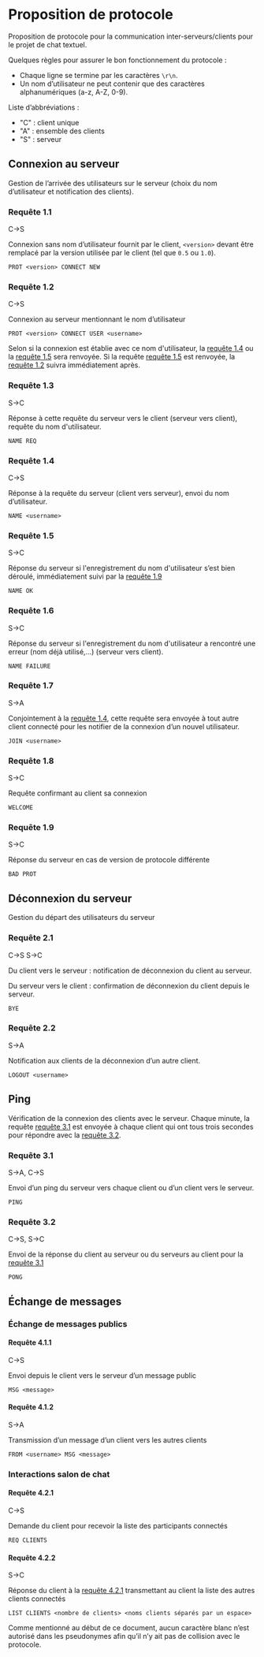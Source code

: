 Proposition de protocole
========================

Proposition de protocole pour la communication inter-serveurs/clients pour le projet de chat textuel.

Quelques règles pour assurer le bon fonctionnement du protocole :

-   Chaque ligne se termine par les caractères `\r\n`.
-   Un nom d’utilisateur ne peut contenir que des caractères alphanumériques (a-z, A-Z, 0-9).

Liste d’abbréviations :

-   "C" : client unique
-   "A" : ensemble des clients
-   "S" : serveur

Connexion au serveur
--------------------

Gestion de l’arrivée des utilisateurs sur le serveur (choix du nom d’utilisateur et notification des clients).

### Requête 1.1

C->S

Connexion sans nom d’utilisateur fournit par le client, `<version>` devant être remplacé par la version utilisée par le client (tel que `0.5` ou `1.0`).

``` text
PROT <version> CONNECT NEW
```

### Requête 1.2

C->S

Connexion au serveur mentionnant le nom d’utilisateur

``` text
PROT <version> CONNECT USER <username>
```

Selon si la connexion est établie avec ce nom d'utilisateur, la [requête 1.4](#requête-14) ou la [requête 1.5](#requête-15) sera renvoyée. Si la requête [requête 1.5](#requête-15) est renvoyée, la [requête 1.2](#requête-12) suivra immédiatement après.

### Requête 1.3

S->C

Réponse à cette requête du serveur vers le client (serveur vers client), requête du nom d'utilisateur.

``` text
NAME REQ
```

### Requête 1.4

C->S

Réponse à la requête du serveur (client vers serveur), envoi du nom d’utilisateur.

``` text
NAME <username>
```

### Requête 1.5

S->C

Réponse du serveur si l'enregistrement du nom d'utilisateur s’est bien déroulé, immédiatement suivi par la [requête 1.9](#requête-18)

``` text
NAME OK
```

### Requête 1.6

S->C

Réponse du serveur si l'enregistrement du nom d'utilisateur a rencontré une erreur (nom déjà utilisé,…) (serveur vers client).

``` text
NAME FAILURE
```

### Requête 1.7

S->A

Conjointement à la [requête 1.4](#requête-14), cette requête sera envoyée à tout autre client connecté pour les notifier de la connexion d’un nouvel utilisateur.

``` text
JOIN <username>
```

### Requête 1.8

S->C

Requête confirmant au client sa connexion

``` text
WELCOME
```

### Requête 1.9

S->C

Réponse du serveur en cas de version de protocole différente

```text
BAD PROT
```

Déconnexion du serveur
----------------------

Gestion du départ des utilisateurs du serveur

### Requête 2.1

C->S
S->C

Du client vers le serveur : notification de déconnexion du client au serveur.

Du serveur vers le client : confirmation de déconnexion du client depuis le serveur.

``` text
BYE
```

### Requête 2.2

S->A

Notification aux clients de la déconnexion d’un autre client.

``` text
LOGOUT <username>
```

Ping
----

Vérification de la connexion des clients avec le serveur. Chaque minute, la requête [requête 3.1](#requête-31) est envoyée à chaque client qui ont tous trois secondes pour répondre avec la [requête 3.2](#requête-32).

### Requête 3.1

S->A, C->S

Envoi d’un ping du serveur vers chaque client ou d’un client vers le serveur.

``` text
PING
```

### Requête 3.2

C->S, S->C

Envoi de la réponse du client au serveur ou du serveurs au client pour la [requête 3.1](#requête-31)

``` text
PONG
```

## Échange de messages

### Échange de messages publics

#### Requête 4.1.1

C->S

Envoi depuis le client vers le serveur d’un message public

``` text
MSG <message>
```

#### Requête 4.1.2

S->A

Transmission d’un message d’un client vers les autres clients

``` text
FROM <username> MSG <message>
```

### Interactions salon de chat

#### Requête 4.2.1

C->S

Demande du client pour recevoir la liste des participants connectés

```text
REQ CLIENTS
```

#### Requête 4.2.2

S->C

Réponse du client à la [requête 4.2.1](#requête-421) transmettant au client la liste des autres clients connectés
```text
LIST CLIENTS <nombre de clients> <noms clients séparés par un espace>
```
Comme mentionné au début de ce document, aucun caractère blanc n’est autorisé dans les pseudonymes afin qu’il n’y ait pas de collision avec le protocole.
